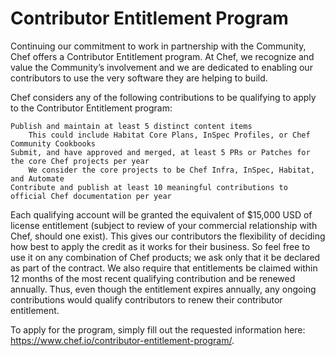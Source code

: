 # Contributor Entitlement Program

Continuing our commitment to work in partnership with the Community, Chef offers a Contributor Entitlement program.  At Chef, we recognize and value the Community’s involvement and we are dedicated to enabling our contributors to use the very software they are helping to build.

Chef considers any of the following contributions to be qualifying to apply to the Contributor Entitlement program:

    Publish and maintain at least 5 distinct content items
        This could include Habitat Core Plans, InSpec Profiles, or Chef Community Cookbooks
    Submit, and have approved and merged, at least 5 PRs or Patches for the core Chef projects per year
        We consider the core projects to be Chef Infra, InSpec, Habitat, and Automate
    Contribute and publish at least 10 meaningful contributions to official Chef documentation per year

Each qualifying account will be granted the equivalent of $15,000 USD of license entitlement (subject to review of your commercial relationship with Chef, should one exist). This gives our contributors the flexibility of deciding how best to apply the credit as it works for their business.  So feel free to use it on any combination of Chef products; we ask only that it be declared as part of the contract. We also require that entitlements be claimed within 12 months of the most recent qualifying contribution and be renewed annually. Thus, even though the entitlement expires annually, any ongoing contributions would qualify contributors to renew their contributor entitlement. 

To apply for the program, simply fill out the requested information here: https://www.chef.io/contributor-entitlement-program/.